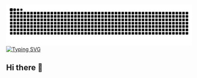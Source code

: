 ![Snake dark animation](https://github.com/IamPaulSt/IamPaulST/blob/output/github-contribution-grid-snake-dark.svg)
[![Typing SVG](https://readme-typing-svg.demolab.com?font=Fira+Code&size=22&pause=1000&color=A855F7&center=true&vCenter=true&width=600&lines=I+am+Developer;I+am+Problem+Solver;I+am+Scout;I+am+Dreamer;I+am+Paul)](https://github.com/IamPaulSt)

## Hi there 👋


<!--
**IamPaulSt/IamPaulSt** is a ✨ _special_ ✨ repository because its `README.md` (this file) appears on your GitHub profile.

Here are some ideas to get you started:

- 🔭 I’m currently working on ...
- 🌱 I’m currently learning ...
- 👯 I’m looking to collaborate on ...
- 🤔 I’m looking for help with ...
- 💬 Ask me about ...
- 📫 How to reach me: ...
- 😄 Pronouns: ...
- ⚡ Fun fact: ...
-->
